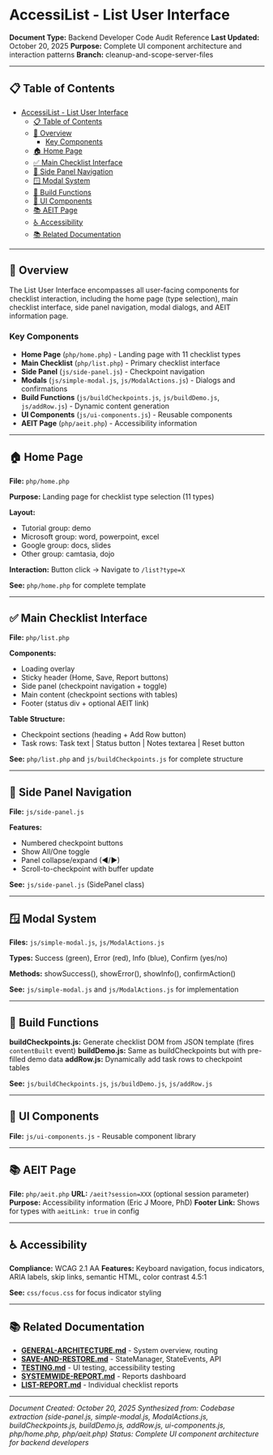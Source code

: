 # AccessiList - List User Interface

**Document Type:** Backend Developer Code Audit Reference
**Last Updated:** October 20, 2025
**Purpose:** Complete UI component architecture and interaction patterns
**Branch:** cleanup-and-scope-server-files

---

## 📋 Table of Contents

- [AccessiList - List User Interface](#accessilist---list-user-interface)
  - [📋 Table of Contents](#-table-of-contents)
  - [🎯 Overview](#-overview)
    - [Key Components](#key-components)
  - [🏠 Home Page](#-home-page)
  - [✅ Main Checklist Interface](#-main-checklist-interface)
  - [🧭 Side Panel Navigation](#-side-panel-navigation)
  - [🪟 Modal System](#-modal-system)
  - [🔨 Build Functions](#-build-functions)
  - [🎨 UI Components](#-ui-components)
  - [📚 AEIT Page](#-aeit-page)
  - [♿ Accessibility](#-accessibility)
  - [📚 Related Documentation](#-related-documentation)

---

## 🎯 Overview

The List User Interface encompasses all user-facing components for checklist interaction, including the home page (type selection), main checklist interface, side panel navigation, modal dialogs, and AEIT information page.

### Key Components
- **Home Page** (`php/home.php`) - Landing page with 11 checklist types
- **Main Checklist** (`php/list.php`) - Primary checklist interface
- **Side Panel** (`js/side-panel.js`) - Checkpoint navigation
- **Modals** (`js/simple-modal.js`, `js/ModalActions.js`) - Dialogs and confirmations
- **Build Functions** (`js/buildCheckpoints.js`, `js/buildDemo.js`, `js/addRow.js`) - Dynamic content generation
- **UI Components** (`js/ui-components.js`) - Reusable components
- **AEIT Page** (`php/aeit.php`) - Accessibility information

---

## 🏠 Home Page

**File:** `php/home.php`

**Purpose:** Landing page for checklist type selection (11 types)

**Layout:**
- Tutorial group: demo
- Microsoft group: word, powerpoint, excel
- Google group: docs, slides
- Other group: camtasia, dojo

**Interaction:** Button click → Navigate to `/list?type=X`

**See:** `php/home.php` for complete template

---

## ✅ Main Checklist Interface

**File:** `php/list.php`

**Components:**
- Loading overlay
- Sticky header (Home, Save, Report buttons)
- Side panel (checkpoint navigation + toggle)
- Main content (checkpoint sections with tables)
- Footer (status div + optional AEIT link)

**Table Structure:**
- Checkpoint sections (heading + Add Row button)
- Task rows: Task text | Status button | Notes textarea | Reset button

**See:** `php/list.php` and `js/buildCheckpoints.js` for complete structure

---

## 🧭 Side Panel Navigation

**File:** `js/side-panel.js`

**Features:**
- Numbered checkpoint buttons
- Show All/One toggle
- Panel collapse/expand (◀/▶)
- Scroll-to-checkpoint with buffer update

**See:** `js/side-panel.js` (SidePanel class)

---

## 🪟 Modal System

**Files:** `js/simple-modal.js`, `js/ModalActions.js`

**Types:** Success (green), Error (red), Info (blue), Confirm (yes/no)

**Methods:** showSuccess(), showError(), showInfo(), confirmAction()

**See:** `js/simple-modal.js` and `js/ModalActions.js` for implementation

---

## 🔨 Build Functions

**buildCheckpoints.js:** Generate checklist DOM from JSON template (fires `contentBuilt` event)
**buildDemo.js:** Same as buildCheckpoints but with pre-filled demo data
**addRow.js:** Dynamically add task rows to checkpoint tables

**See:** `js/buildCheckpoints.js`, `js/buildDemo.js`, `js/addRow.js`

---

## 🎨 UI Components

**File:** `js/ui-components.js` - Reusable component library

---

## 📚 AEIT Page

**File:** `php/aeit.php`
**URL:** `/aeit?session=XXX` (optional session parameter)
**Purpose:** Accessibility information (Eric J Moore, PhD)
**Footer Link:** Shows for types with `aeitLink: true` in config

---

## ♿ Accessibility

**Compliance:** WCAG 2.1 AA
**Features:** Keyboard navigation, focus indicators, ARIA labels, skip links, semantic HTML, color contrast 4.5:1

**See:** `css/focus.css` for focus indicator styling

---

## 📚 Related Documentation

- **[GENERAL-ARCHITECTURE.md](GENERAL-ARCHITECTURE.md)** - System overview, routing
- **[SAVE-AND-RESTORE.md](SAVE-AND-RESTORE.md)** - StateManager, StateEvents, API
- **[TESTING.md](TESTING.md)** - UI testing, accessibility testing
- **[SYSTEMWIDE-REPORT.md](SYSTEMWIDE-REPORT.md)** - Reports dashboard
- **[LIST-REPORT.md](LIST-REPORT.md)** - Individual checklist reports

---

*Document Created: October 20, 2025*
*Synthesized from: Codebase extraction (side-panel.js, simple-modal.js, ModalActions.js, buildCheckpoints.js, buildDemo.js, addRow.js, ui-components.js, php/home.php, php/aeit.php)*
*Status: Complete UI component architecture for backend developers*
